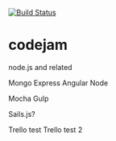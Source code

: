 [![Build Status](https://travis-ci.org/sinkingshriek/codejam.svg?branch=master)](https://travis-ci.org/sinkingshriek/codejam)

codejam 
=======

node.js and related

Mongo
Express
Angular
Node

Mocha
Gulp

Sails.js?

Trello test
Trello test 2

